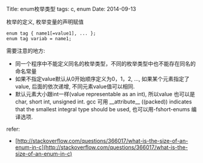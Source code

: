 Title: enum枚举类型
tags: c, enum
Date: 2014-09-13

枚举的定义, 枚举变量的声明赋值

    enum tag { name1[=value1], ... };
    enum tag variab = name1;

需要注意的地方:

- 同一个程序中不能定义同名的枚举类型，不同的枚举类型中也不能存在同名的命名常量
- 如果不指定value默认从0开始顺序定义为0，1，2, ..., 如果某个元素指定了value, 后面的依次递增, 不同元素value值可以相同.
- 默认元素大小跟int一样(value representable as an int), 所以value 也可以是char, short int, unsigned int. gcc 可用 \_\_attribute\_\_ ((packed)) indicates that the smallest integral type should be used, 也可以用-fshort-enums 编译选项.


refer:

- [http://stackoverflow.com/questions/366017/what-is-the-size-of-an-enum-in-c](http://stackoverflow.com/questions/366017/what-is-the-size-of-an-enum-in-c)

